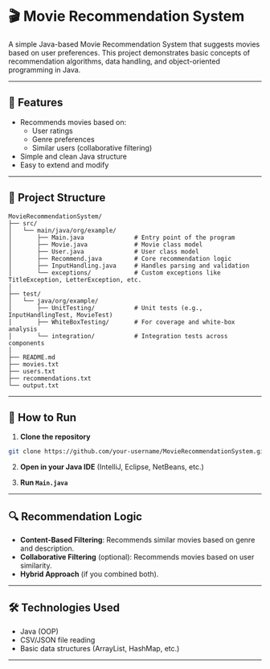 
# 🎬 Movie Recommendation System

A simple Java-based Movie Recommendation System that suggests movies based on user preferences. This project demonstrates basic concepts of recommendation algorithms, data handling, and object-oriented programming in Java.

---

## 📌 Features

- Recommends movies based on:
  - User ratings
  - Genre preferences
  - Similar users (collaborative filtering)
- Simple and clean Java structure
- Easy to extend and modify

---

## 📂 Project Structure

```
MovieRecommendationSystem/
├── src/
│   └── main/java/org/example/
│       ├── Main.java              # Entry point of the program
│       ├── Movie.java             # Movie class model
│       ├── User.java              # User class model
│       ├── Recommend.java         # Core recommendation logic
│       ├── InputHandling.java     # Handles parsing and validation
│       └── exceptions/            # Custom exceptions like TitleException, LetterException, etc.
│
├── test/
│   └── java/org/example/
│       ├── UnitTesting/           # Unit tests (e.g., InputHandlingTest, MovieTest)
│       ├── WhiteBoxTesting/       # For coverage and white-box analysis
│       └── integration/           # Integration tests across components
│
├── README.md
├── movies.txt
├── users.txt
├── recommendations.txt
└── output.txt

```

---

## 🚀 How to Run

1. **Clone the repository**

```bash
git clone https://github.com/your-username/MovieRecommendationSystem.git
```

2. **Open in your Java IDE** (IntelliJ, Eclipse, NetBeans, etc.)

3. **Run `Main.java`**

---

## 🔍 Recommendation Logic

- **Content-Based Filtering**: Recommends similar movies based on genre and description.
- **Collaborative Filtering** (optional): Recommends movies based on user similarity.
- **Hybrid Approach** (if you combined both).

---

## 🛠 Technologies Used

- Java (OOP)
- CSV/JSON file reading
- Basic data structures (ArrayList, HashMap, etc.)

---
